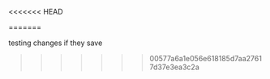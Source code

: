 <!-- // <div key={concert.id} className="concert-card">
                    {/* Artist: {this.concert.artist} <br/>
                    Concert Title: {this.concert.concert_title} <br/>
                    Venue:{this.concert.venue} <br/>
                    Date:{this.concert.date} <br/>
                    Genre:{this.concert.genre} <br/>
                    Comment: {this.concert.comment} <br/>
                    <div>
                        <button classname="delete-button" onClick={() => this.handleClick(concert)}>Delete</button>
                    </div> */}
                    
                // </div>) -->

<!-- 
// const mapStateToProps = (state, ownProps) => {
   
 
//      return {
//         concerts: displayConcerts,
//         loading: state.loading
//     }
// }

// const mapDispatchToProps = (dispatch) => {
//     return {
//         fetchConcerts: () => dispatch(fetchConcerts())
//     }
// } -->
<<<<<<< HEAD
<!-- 
testing testing -->
=======

testing changes if they save
>>>>>>> 00577a6a1e056e618185d7aa27617d37e3ea3c2a
